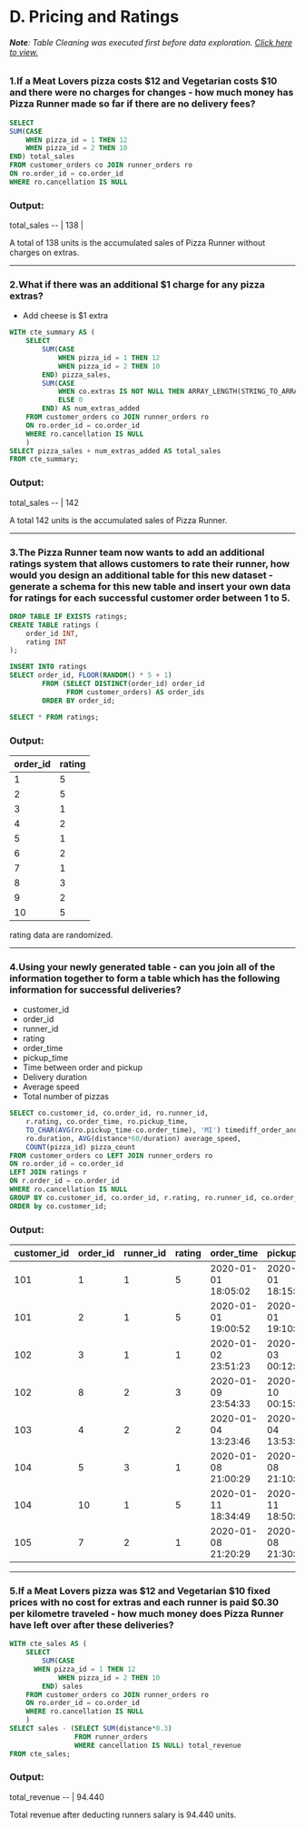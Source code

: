 # D. Pricing and Ratings
###### **Note**: Table Cleaning was executed first before data exploration. [Click here to view.](https://github.com/Batchaaaaan/SQL_challenge/blob/main/Case%232_Pizza_Runner/scripts/Case2_cleaning.sql)


### 1.If a Meat Lovers pizza costs $12 and Vegetarian costs $10 and there were no charges for changes - how much money has Pizza Runner made so far if there are no delivery fees?

```sql
SELECT
SUM(CASE
	WHEN pizza_id = 1 THEN 12
	WHEN pizza_id = 2 THEN 10
END) total_sales
FROM customer_orders co JOIN runner_orders ro
ON ro.order_id = co.order_id
WHERE ro.cancellation IS NULL
```
### Output:
 total_sales
-- |
138 |

A total of 138 units is the accumulated sales of Pizza Runner without charges on extras.
<hr>

### 2.What if there was an additional $1 charge for any pizza extras?
  - Add cheese is $1 extra
```sql 
WITH cte_summary AS (
	SELECT 
		SUM(CASE
			WHEN pizza_id = 1 THEN 12 
			WHEN pizza_id = 2 THEN 10
		END) pizza_sales,
		SUM(CASE
			WHEN co.extras IS NOT NULL THEN ARRAY_LENGTH(STRING_TO_ARRAY(co.extras, ', '), 1)
			ELSE 0
		END) AS num_extras_added
	FROM customer_orders co JOIN runner_orders ro
	ON ro.order_id = co.order_id
	WHERE ro.cancellation IS NULL
	)
SELECT pizza_sales + num_extras_added AS total_sales
FROM cte_summary;
```
### Output:
 total_sales
-- |
142

A total 142 units is the accumulated sales of Pizza Runner.
<hr>

### 3.The Pizza Runner team now wants to add an additional ratings system that allows customers to rate their runner, how would you design an additional table for this new dataset - generate a schema for this new table and insert your own data for ratings for each successful customer order between 1 to 5.
```sql
DROP TABLE IF EXISTS ratings;
CREATE TABLE ratings (
	order_id INT,
	rating INT
);

INSERT INTO ratings
SELECT order_id, FLOOR(RANDOM() * 5 + 1)
		FROM (SELECT DISTINCT(order_id) order_id
	  		  FROM customer_orders) AS order_ids
		ORDER BY order_id;

SELECT * FROM ratings;
```
### Output:
 order_id | rating
-- | --
1 |      5
2 |      5
3 |      1
4 |      2
5 |      1
6 |      2
7 |      1
8 |      3
9 |      2
10 |      5

rating data are randomized.
<hr>

### 4.Using your newly generated table - can you join all of the information together to form a table which has the following information for successful deliveries?
  - customer_id
  - order_id
  - runner_id
  - rating
  - order_time
  - pickup_time
  - Time between order and pickup
  - Delivery duration
  - Average speed
  - Total number of pizzas
```sql  	
SELECT co.customer_id, co.order_id, ro.runner_id,
	r.rating, co.order_time, ro.pickup_time, 
	TO_CHAR(AVG(ro.pickup_time-co.order_time), 'MI') timediff_order_and_pickup,
	ro.duration, AVG(distance*60/duration) average_speed,
	COUNT(pizza_id) pizza_count
FROM customer_orders co LEFT JOIN runner_orders ro
ON ro.order_id = co.order_id
LEFT JOIN ratings r
ON r.order_id = co.order_id
WHERE ro.cancellation IS NULL
GROUP BY co.customer_id, co.order_id, r.rating, ro.runner_id, co.order_time, ro.pickup_time, ro.duration
ORDER by co.customer_id;
```
### Output:
 customer_id | order_id | runner_id | rating |     order_time      |     pickup_time     | timediff_order_and_pickup | duration |         average_speed         | pizza_count
-- | -- | -- | -- | -- | -- | -- | -- | -- | --
101 |        1 |         1 |      5 | 2020-01-01 18:05:02 | 2020-01-01 18:15:34 | 10      |       32 | 37.5000000000000000 |     1
101 |        2 |         1 |      5 | 2020-01-01 19:00:52 | 2020-01-01 19:10:54 | 10      |       27 | 44.4444444444444444 |     1
102 |        3 |         1 |      1 | 2020-01-02 23:51:23 | 2020-01-03 00:12:37 | 21      |       20 | 40.2000000000000000 |     2
102 |        8 |         2 |      3 | 2020-01-09 23:54:33 | 2020-01-10 00:15:02 | 20      |       15 | 93.6000000000000000 |     1
103 |        4 |         2 |      2 | 2020-01-04 13:23:46 | 2020-01-04 13:53:03 | 29      |       40 | 35.1000000000000000 |     3
104 |        5 |         3 |      1 | 2020-01-08 21:00:29 | 2020-01-08 21:10:57 | 10      |       15 | 40.0000000000000000 |     1
104 |       10 |         1 |      5 | 2020-01-11 18:34:49 | 2020-01-11 18:50:20 | 15      |       10 | 60.0000000000000000 |     2
105 |        7 |         2 |      1 | 2020-01-08 21:20:29 | 2020-01-08 21:30:45 | 10      |       25 | 60.0000000000000000 |     1

<hr>

### 5.If a Meat Lovers pizza was $12 and Vegetarian $10 fixed prices with no cost for extras and each runner is paid $0.30 per kilometre traveled - how much money does Pizza Runner have left over after these deliveries?
```sql
WITH cte_sales AS (
	SELECT 
		SUM(CASE
      WHEN pizza_id = 1 THEN 12
			WHEN pizza_id = 2 THEN 10
		END) sales
	FROM customer_orders co JOIN runner_orders ro
	ON ro.order_id = co.order_id
	WHERE ro.cancellation IS NULL
	)
SELECT sales - (SELECT SUM(distance*0.3)
			    FROM runner_orders
			   	WHERE cancellation IS NULL) total_revenue
FROM cte_sales;
```
### Output:
 total_revenue
-- |
94.440

Total revenue after deducting runners salary is 94.440 units.

